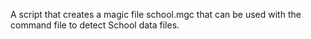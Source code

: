A script that creates  a magic file school.mgc that can be used with the command file to detect School data files.
